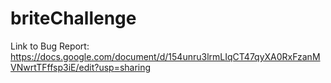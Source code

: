 # briteChallenge


Link to Bug Report:
https://docs.google.com/document/d/154unru3lrmLIqCT47qyXA0RxFzanMVNwrtTFffsp3iE/edit?usp=sharing